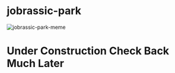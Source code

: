 ﻿# jobrassic-park

![jobrassic-park-meme](https://user-images.githubusercontent.com/27719824/83456689-655fb780-a41d-11ea-9ba4-f93ed4a9e797.jpeg)


# Under Construction Check Back Much Later
